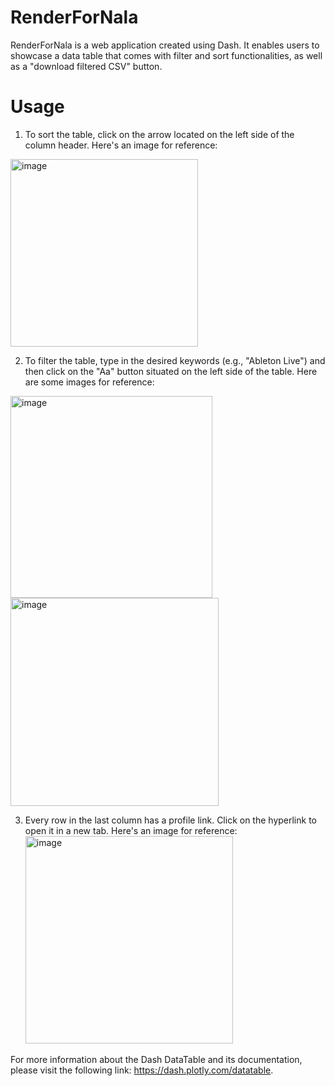 # RenderForNala

RenderForNala is a web application created using Dash. It enables users to showcase a data table that comes with filter and sort functionalities, as well as a "download filtered CSV" button.

# Usage

1. To sort the table, click on the arrow located on the left side of the column header. Here's an image for reference:
<img width="300" alt="image" src="https://user-images.githubusercontent.com/82918531/236513074-217c4996-e83e-40d7-8d4e-fd6042757db0.png">

2. To filter the table, type in the desired keywords (e.g., "Ableton Live") and then click on the "Aa" button situated on the left side of the table. Here are some images for reference:
<img width="323" alt="image" src="https://user-images.githubusercontent.com/82918531/236513277-9254c2f3-3120-4413-bde0-11a55c4a286c.png">
<img width="333" alt="image" src="https://user-images.githubusercontent.com/82918531/236513345-1090b034-2e0c-49ce-b431-17469b45b1f2.png">

3. Every row in the last column has a profile link. Click on the hyperlink to open it in a new tab. Here's an image for reference: <img width="332" alt="image" src="https://user-images.githubusercontent.com/82918531/236513615-ca8b3554-4113-4b97-8440-53f88b74063f.png">

For more information about the Dash DataTable and its documentation, please visit the following link: https://dash.plotly.com/datatable.
